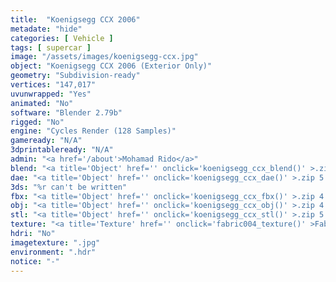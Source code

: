 ```yaml
---
title:  "Koenigsegg CCX 2006"
metadate: "hide"
categories: [ Vehicle ]
tags: [ supercar ]
image: "/assets/images/koenigsegg-ccx.jpg"
object: "Koenigsegg CCX 2006 (Exterior Only)"
geometry: "Subdivision-ready"
vertices: "147,017"
uvunwrapped: "Yes"
animated: "No"
software: "Blender 2.79b"
rigged: "No"
engine: "Cycles Render (128 Samples)"
gameready: "N/A"
3dprintableready: "N/A"
admin: "<a href='/about'>Mohamad Rido</a>"
blend: "<a title='Object' href='' onclick='koenigsegg_ccx_blend()' >.zip 10.0 MB</a>"
dae: "<a title='Object' href='' onclick='koenigsegg_ccx_dae()' >.zip 5.1 MB</a>"
3ds: "%r can't be written"
fbx: "<a title='Object' href='' onclick='koenigsegg_ccx_fbx()' >.zip 4.8 MB</a>"
obj: "<a title='Object' href='' onclick='koenigsegg_ccx_obj()' >.zip 4.0 MB</a>"
stl: "<a title='Object' href='' onclick='koenigsegg_ccx_stl()' >.zip 5.0 MB</a>"
texture: "<a title='Texture' href='' onclick='fabric004_texture()' >Fabric004</a>"
hdri: "No"
imagetexture: ".jpg"
environment: ".hdr"
notice: "-"
---
```

